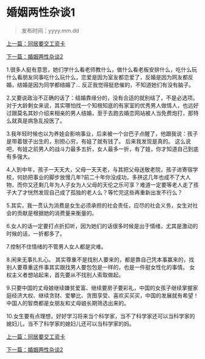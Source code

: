 # 婚姻两性杂谈1
>
> 发布时间：yyyy.mm.dd

[上一篇：同居要交工资卡](/marriage/article4)

[下一篇：婚姻两性杂谈2](/marriage/article6)

1.很多人挺有意思，她们学什么看老师教什么，做什么看老板安排什么，吃什么玩什么看朋友同事吃什么玩什么，恋爱是因为室友都恋爱了，反婚是因为网友都反婚，结婚是因为同学都结婚了... 反正我觉得挺悲催的，不知道她们有没有脑子。 

2.又要说政治不正确的话了：结婚靠缘分的，没有合适的就别结了，不是必选项。对于大龄剩女来说，其实哪怕找一个知根知底的有家室的优秀男人做情人，也远好过跟莫名其妙介绍来相亲的男人结婚，至于去跑去婚恋网站被人当免费炮打，那特么就真是病急乱投医了。 

3.我年轻时候也以为养娃会影响事业，后来被一个台巴子点醒了，他跟我说：孩子是带着银子出生的，别担心穷，有娃了就有钱了。 后来我发现是真的。 这么说吧，有娃之前男人的战斗力最多五折，女人最多一折，有了娃，你才知道自己到底有多强大。  

4.人到中年，孩子一天天大，父母一天天老，与其把父母送敬老院，孩子进寄宿学校，何妨把事业的脚步放慢几年?前二十年你没成功，多拼这几年也成不了大人物，而你又还剩几年为人子女为人父母的天伦之乐可享？难道一定要等老人走了孩子大了才恍然发现自己成了孤独的老人么？等忙完这些再重新出发不行么？  

5.其实，我一贯认为消费是女生必须承担的社会责任，应尽的社会义务，女生对社会的贡献是根据她的消费量来衡量的。  

6.女人的话一定要打点折扣听，因为她们的话很多时候是出于情绪，尤其是激动的时候的话，一折都多了。 

7.控制不住情绪的不管男人女人都是灾难。 

8.闲来无事扎扎心。 其实尊重不是找别人要来的，都是靠自己凭本事赢来的，找别人要尊重这件事其实跟找男人要包包是一样的，也是一件挺女性化的事情。 女权主义者想站起来，首先要从不找别人索取做起。 

9.只要中国的丈母娘继续嫌贫爱富、继续要房子要彩礼，中国的女孩子继续掌握家庭经济大权、继续贪财、爱攀比、贪图享受、喜欢买买买，中国的发展就有希望！ 中国人的智商都是女朋友和丈母娘长期筛选出来的。 

10.女生要有点理想，好好学习将来当个科学家，当不了科学家还可以当科学家的媳妇儿，当不了科学家的媳妇儿还可以当科学家的妈。

[上一篇：同居要交工资卡](/marriage/article4)

[下一篇：婚姻两性杂谈2](/marriage/article6)